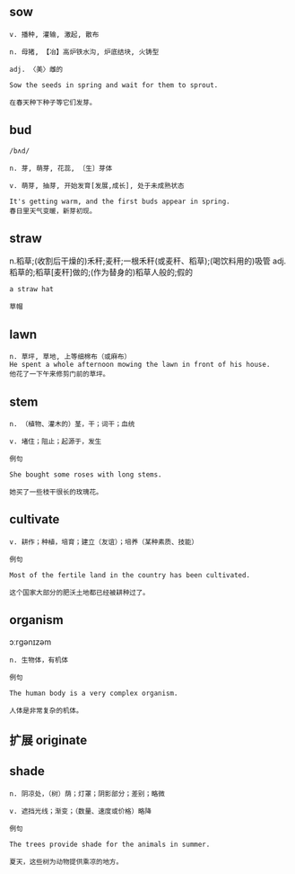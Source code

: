 ## sow
```
v. 播种, 灌输, 激起, 散布

n. 母猪, 【冶】高炉铁水沟, 炉底结块, 火铸型

adj. 〈美〉雌的

Sow the seeds in spring and wait for them to sprout.

在春天种下种子等它们发芽。
```
## bud
```
/bʌd/

n. 芽, 萌芽, 花蕊, 〔生〕芽体

v. 萌芽, 抽芽, 开始发育[发展,成长], 处于未成熟状态

It's getting warm, and the first buds appear in spring.
春日里天气变暖，新芽初现。
```

## straw 
n.稻草;(收割后干燥的)禾秆;麦秆;一根禾秆(或麦秆、稻草);(喝饮料用的)吸管
adj. 稻草的;稻草[麦秆]做的;(作为替身的)稻草人般的;假的
```
a straw hat

草帽
```

## lawn
```
n. 草坪, 草地, 上等细棉布（或麻布）
He spent a whole afternoon mowing the lawn in front of his house.
他花了一下午来修剪门前的草坪。
```
## stem
```
n. （植物、灌木的）茎，干；词干；血统

v. 堵住；阻止；起源于，发生

例句

She bought some roses with long stems.

她买了一些枝干很长的玫瑰花。
```
## cultivate
```
v. 耕作；种植，培育；建立（友谊）；培养（某种素质、技能）

例句

Most of the fertile land in the country has been cultivated.

这个国家大部分的肥沃土地都已经被耕种过了。
```
## organism
ɔːrɡənɪzəm
```
n. 生物体，有机体

例句

The human body is a very complex organism.

人体是非常复杂的机体。
```
## 扩展 originate

## shade
```
n. 阴凉处，（树）荫；灯罩；阴影部分；差别；略微

v. 遮挡光线；渐变；（数量、速度或价格）略降

例句

The trees provide shade for the animals in summer.

夏天，这些树为动物提供乘凉的地方。
```